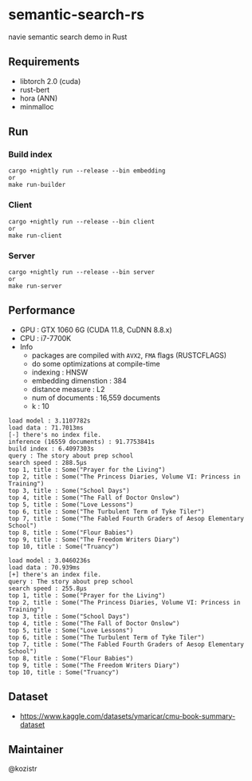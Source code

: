 # semantic-search-rs

navie semantic search demo in Rust

## Requirements

* libtorch 2.0 (cuda)
* rust-bert
* hora (ANN)
* minmalloc

## Run

### Build index

```shell
cargo +nightly run --release --bin embedding
or
make run-builder
```

### Client

```shell
cargo +nightly run --release --bin client
or
make run-client
```

### Server

```shell
cargo +nightly run --release --bin server
or
make run-server
```

## Performance

* GPU : GTX 1060 6G (CUDA 11.8, CuDNN 8.8.x)
* CPU : i7-7700K
* Info
  * packages are compiled with `AVX2`, `FMA` flags (RUSTCFLAGS)
  * do some optimizations at compile-time
  * indexing : HNSW
  * embedding dimenstion : 384
  * distance measure : L2
  * num of documents : 16,559 documents
  * k : 10

```text
load model : 3.1107782s
load data : 71.7013ms
[-] there's no index file.
inference (16559 documents) : 91.7753841s
build index : 6.4097303s
query : The story about prep school
search speed : 288.5µs
top 1, title : Some("Prayer for the Living")
top 2, title : Some("The Princess Diaries, Volume VI: Princess in Training")
top 3, title : Some("School Days")
top 4, title : Some("The Fall of Doctor Onslow")
top 5, title : Some("Love Lessons")
top 6, title : Some("The Turbulent Term of Tyke Tiler")
top 7, title : Some("The Fabled Fourth Graders of Aesop Elementary School")
top 8, title : Some("Flour Babies")
top 9, title : Some("The Freedom Writers Diary")
top 10, title : Some("Truancy")
```

```text
load model : 3.0460236s
load data : 70.939ms
[+] there's an index file.
query : The story about prep school
search speed : 255.8µs
top 1, title : Some("Prayer for the Living")
top 2, title : Some("The Princess Diaries, Volume VI: Princess in Training")
top 3, title : Some("School Days")
top 4, title : Some("The Fall of Doctor Onslow")
top 5, title : Some("Love Lessons")
top 6, title : Some("The Turbulent Term of Tyke Tiler")
top 7, title : Some("The Fabled Fourth Graders of Aesop Elementary School")
top 8, title : Some("Flour Babies")
top 9, title : Some("The Freedom Writers Diary")
top 10, title : Some("Truancy")
```

## Dataset

* https://www.kaggle.com/datasets/ymaricar/cmu-book-summary-dataset

## Maintainer

@kozistr
